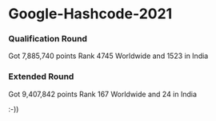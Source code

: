 # Google-Hashcode-2021

<h3 align="left">Qualification Round</h3>

Got 7,885,740 points
Rank 4745 Worldwide and 1523 in India

<h3 align="left">Extended Round</h3>

Got 9,407,842 points
Rank 167 Worldwide and 24 in India

:-))
